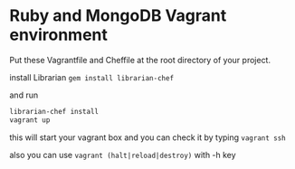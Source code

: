 # Ruby and MongoDB Vagrant environment

Put these Vagrantfile and Cheffile at the root directory of your project.

install Librarian `gem install librarian-chef`

and run 
```bash
librarian-chef install
vagrant up
```

this will start your vagrant box and you can check it by typing `vagrant ssh`

also you can use `vagrant (halt|reload|destroy)` with -h key